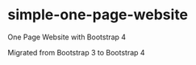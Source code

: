 # simple-one-page-website
One Page Website with Bootstrap 4

Migrated from Bootstrap 3 to Bootstrap 4

